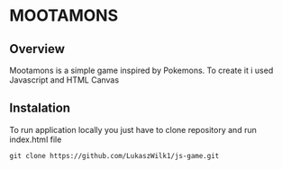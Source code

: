 # MOOTAMONS
## Overview 
Mootamons is a simple game inspired by Pokemons. To create it i used Javascript and HTML Canvas
## Instalation
To run application locally you just have to clone repository and run index.html file
```
git clone https://github.com/LukaszWilk1/js-game.git
```

